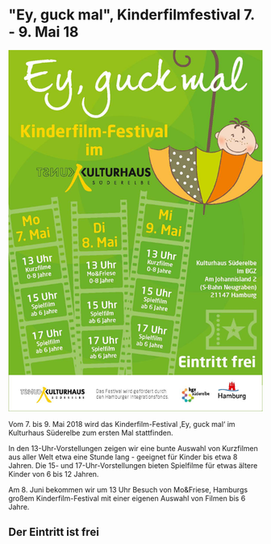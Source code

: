 # "Ey, guck mal", Kinderfilmfestival 7. - 9. Mai 18 

![](/img/Kinderfilmfetival.jpg)

Vom 7. bis 9. Mai 2018 wird das Kinderfilm-Festival ‚Ey, guck mal‘ im Kulturhaus Süderelbe
zum ersten Mal stattfinden. 

In den 13-Uhr-Vorstellungen zeigen wir eine bunte Auswahl von 
Kurzfilmen aus aller Welt etwa eine Stunde lang  - geeignet für Kinder bis etwa 8 Jahren. 
Die 15- und 17-Uhr-Vorstellungen bieten Spielfilme für etwas ältere Kinder von 6 bis 12 Jahren. 

Am 8. Juni bekommen wir um 13 Uhr Besuch von Mo&Friese, Hamburgs großem Kinderfilm-Festival mit
einer eigenen Auswahl von Filmen bis 6 Jahre. 

## Der Eintritt ist frei
